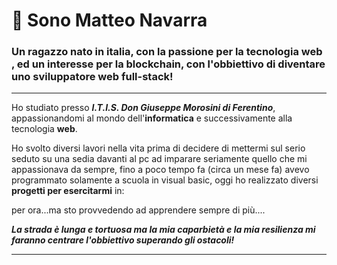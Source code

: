 # 👋 Sono Matteo Navarra



### Un ragazzo nato in italia, con  la passione per la tecnologia web , ed un interesse per la blockchain,  con l'obbiettivo di diventare uno sviluppatore web full-stack!
---


Ho studiato presso ***I.T.I.S. Don Giuseppe Morosini di Ferentino***,  appassionandomi al mondo dell'**informatica** e successivamente
alla tecnologia **web**.

Ho svolto diversi lavori nella vita prima di decidere di mettermi sul serio seduto su una sedia davanti al  pc ad imparare seriamente quello che mi appassionava
da sempre, fino a poco tempo fa (circa un mese fa) avevo programmato solamente a scuola in visual basic, oggi ho realizzato diversi **progetti per esercitarmi** in:



per ora...ma sto provvedendo ad apprendere sempre di più....







***La strada è lunga e tortuosa ma la mia caparbietà e la mia resilienza mi faranno centrare l'obbiettivo superando gli ostacoli!***
****


 




